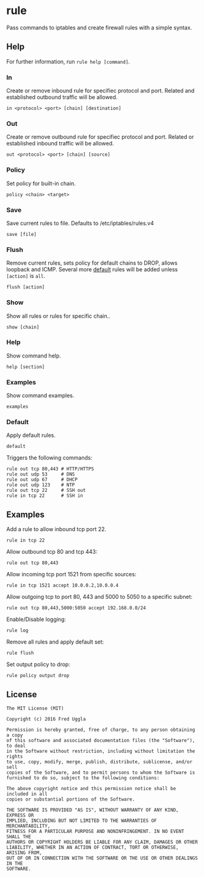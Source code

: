 # rule
Pass commands to iptables and create firewall rules with a simple syntax.

## Help

For further information, run `rule help [command]`.

### In

Create or remove inbound rule for specifiec protocol and port. Related and established outbound traffic will be allowed.

    in <protocol> <port> [chain] [destination]

### Out

Create or remove outbound rule for specifiec protocol and port. Related or established inbound traffic will be allowed.

    out <protocol> <port> [chain] [source]

### Policy

Set policy for built-in chain.

    policy <chain> <target>

### Save

Save current rules to file. Defaults to /etc/iptables/rules.v4

    save [file]

### Flush

Remove current rules, sets policy for default chains to DROP, allows loopback and ICMP. Several more [default](#default) rules will be added unless `[action]` is `all`.

    flush [action]

### Show

Show all rules or rules for specific chain..

    show [chain]

### Help

Show command help.

    help [section]

### Examples

Show command examples.

    examples

### Default

Apply default rules.

    default

Triggers the following commands:

    rule out tcp 80,443 # HTTP/HTTPS
    rule out udp 53     # DNS
    rule out udp 67     # DHCP
    rule out udp 123    # NTP
    rule out tcp 22     # SSH out
    rule in tcp 22      # SSH in


## Examples

Add a rule to allow inbound tcp port 22.

    rule in tcp 22

Allow outbound tcp 80 and tcp 443:

    rule out tcp 80,443

Allow incoming tcp port 1521 from specific sources:

    rule in tcp 1521 accept 10.0.0.2,10.0.0.4

Allow outgoing tcp to port 80, 443 and 5000 to 5050 to a specific subnet:

    rule out tcp 80,443,5000:5050 accept 192.168.0.0/24

Enable/Disable logging:

    rule log

Remove all rules and apply default set:

    rule flush
    
Set output policy to drop:

    rule policy output drop

## License

```
The MIT License (MIT)

Copyright (c) 2016 Fred Uggla

Permission is hereby granted, free of charge, to any person obtaining a copy
of this software and associated documentation files (the "Software"), to deal
in the Software without restriction, including without limitation the rights
to use, copy, modify, merge, publish, distribute, sublicense, and/or sell
copies of the Software, and to permit persons to whom the Software is
furnished to do so, subject to the following conditions:

The above copyright notice and this permission notice shall be included in all
copies or substantial portions of the Software.

THE SOFTWARE IS PROVIDED "AS IS", WITHOUT WARRANTY OF ANY KIND, EXPRESS OR
IMPLIED, INCLUDING BUT NOT LIMITED TO THE WARRANTIES OF MERCHANTABILITY,
FITNESS FOR A PARTICULAR PURPOSE AND NONINFRINGEMENT. IN NO EVENT SHALL THE
AUTHORS OR COPYRIGHT HOLDERS BE LIABLE FOR ANY CLAIM, DAMAGES OR OTHER
LIABILITY, WHETHER IN AN ACTION OF CONTRACT, TORT OR OTHERWISE, ARISING FROM,
OUT OF OR IN CONNECTION WITH THE SOFTWARE OR THE USE OR OTHER DEALINGS IN THE
SOFTWARE.
```
